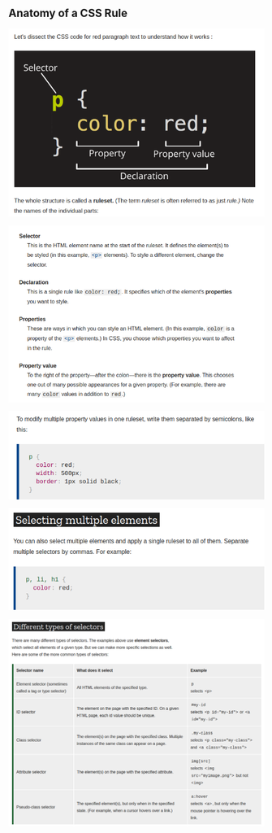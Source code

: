 ## Anatomy of a CSS Rule

![](assets/markdown-img-paste-20210205142124718.png)

![](assets/markdown-img-paste-20210205142318928.png)

![](assets/markdown-img-paste-20210205142336802.png)

![](assets/markdown-img-paste-20210205142346533.png)


![](assets/markdown-img-paste-20210205142412771.png)
